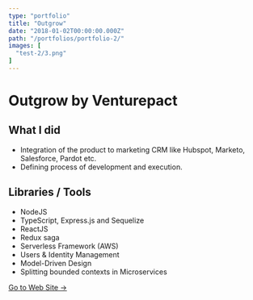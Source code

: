 ```yaml
---
type: "portfolio"
title: "Outgrow"
date: "2018-01-02T00:00:00.000Z"
path: "/portfolios/portfolio-2/"
images: [
  "test-2/3.png"
]
---
```


# Outgrow by Venturepact

## What I did
- Integration of the product to marketing CRM like Hubspot, Marketo, Salesforce, Pardot etc.
- Defining process of development and execution.

## Libraries / Tools
- NodeJS
- TypeScript, Express.js and Sequelize
- ReactJS
- Redux saga
- Serverless Framework (AWS)
- Users & Identity Management
- Model-Driven Design
- Splitting bounded contexts in Microservices



[Go to Web Site →](https://outgrow.co/#video)
